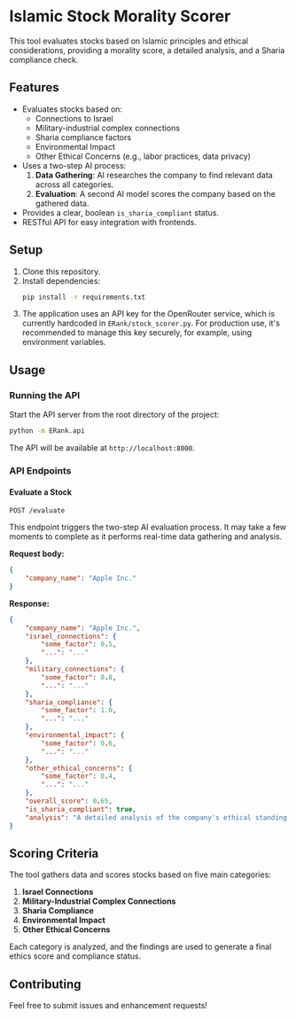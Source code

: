 # Islamic Stock Morality Scorer

This tool evaluates stocks based on Islamic principles and ethical considerations, providing a morality score, a detailed analysis, and a Sharia compliance check.

## Features

- Evaluates stocks based on:
  - Connections to Israel
  - Military-industrial complex connections
  - Sharia compliance factors
  - Environmental Impact
  - Other Ethical Concerns (e.g., labor practices, data privacy)
- Uses a two-step AI process:
  1.  **Data Gathering**: AI researches the company to find relevant data across all categories.
  2.  **Evaluation**: A second AI model scores the company based on the gathered data.
- Provides a clear, boolean `is_sharia_compliant` status.
- RESTful API for easy integration with frontends.

## Setup

1.  Clone this repository.
2.  Install dependencies:
    ```bash
    pip install -r requirements.txt
    ```
3.  The application uses an API key for the OpenRouter service, which is currently hardcoded in `ERank/stock_scorer.py`. For production use, it's recommended to manage this key securely, for example, using environment variables.

## Usage

### Running the API

Start the API server from the root directory of the project:
```bash
python -m ERank.api
```

The API will be available at `http://localhost:8000`.

### API Endpoints

#### Evaluate a Stock

`POST /evaluate`

This endpoint triggers the two-step AI evaluation process. It may take a few moments to complete as it performs real-time data gathering and analysis.

**Request body:**
```json
{
    "company_name": "Apple Inc."
}
```

**Response:**
```json
{
    "company_name": "Apple Inc.",
    "israel_connections": {
        "some_factor": 0.5,
        "...": "..."
    },
    "military_connections": {
        "some_factor": 0.8,
        "...": "..."
    },
    "sharia_compliance": {
        "some_factor": 1.0,
        "...": "..."
    },
    "environmental_impact": {
        "some_factor": 0.6,
        "...": "..."
    },
    "other_ethical_concerns": {
        "some_factor": 0.4,
        "...": "..."
    },
    "overall_score": 0.65,
    "is_sharia_compliant": true,
    "analysis": "A detailed analysis of the company's ethical standing..."
}
```

## Scoring Criteria

The tool gathers data and scores stocks based on five main categories:

1.  **Israel Connections**
2.  **Military-Industrial Complex Connections**
3.  **Sharia Compliance**
4.  **Environmental Impact**
5.  **Other Ethical Concerns**

Each category is analyzed, and the findings are used to generate a final ethics score and compliance status.

## Contributing

Feel free to submit issues and enhancement requests! 